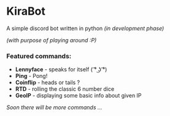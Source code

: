 # KiraBot
<p>A simple discord bot written in python <i>(in development phase)</i> </p>
<p><i>(with purpose of playing around :P) </i></p>

<h3>Featured commands: </h3>
<ul>
    <li><b>Lennyface</b> - speaks for itself ( ͡° ͜ʖ ͡°)</li>
    <li><b>Ping</b> - Pong!</li>
    <li><b>Coinflip</b> - heads or tails ?</li>
    <li><b>RTD</b> - rolling the classic 6 number dice</li>
    <li><b>GeoIP</b> - displaying some basic info about given IP</li>
</ul>

<p><i>Soon there will be more commands ...</i></p>